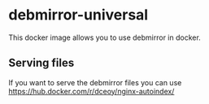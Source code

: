 # debmirror-universal
This docker image allows you to use debmirror in docker.

## Serving files
If you want to serve the debmirror files you can use https://hub.docker.com/r/dceoy/nginx-autoindex/
